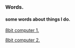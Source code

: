 ### Words.
#### some words about things I do.



[8bit computer 1.](8bitcomputer1.md)

[8bit computer 2.](8bit2.md)
